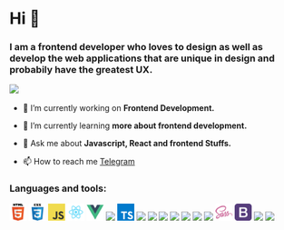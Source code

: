 <h1>Hi 👋</h1>
<h3>I am a frontend developer who loves to design as well as develop the web applications that are unique in design and probabily have the greatest UX.</h3>

![](https://komarev.com/ghpvc/?username=sharipovme)

- 🔭 I’m currently working on **Frontend Development.**

- 🌱 I’m currently learning **more about frontend development.**

- 💬 Ask me about **Javascript, React and frontend Stuffs.**

- 📫 How to reach me 
[Telegram](https://t.me/sharipovme)

<h3>Languages and tools: </h3> 

<code><img height="30" src="https://raw.githubusercontent.com/github/explore/80688e429a7d4ef2fca1e82350fe8e3517d3494d/topics/html/html.png"></code> 
<code><img height="30" src="https://raw.githubusercontent.com/github/explore/80688e429a7d4ef2fca1e82350fe8e3517d3494d/topics/css/css.png"></code>
<code><img height="30" src="https://raw.githubusercontent.com/github/explore/80688e429a7d4ef2fca1e82350fe8e3517d3494d/topics/javascript/javascript.png"></code>
<code><img height="30" src="https://raw.githubusercontent.com/github/explore/80688e429a7d4ef2fca1e82350fe8e3517d3494d/topics/react/react.png"></code>
<code><img height="30" src="https://raw.githubusercontent.com/github/explore/80688e429a7d4ef2fca1e82350fe8e3517d3494d/topics/vue/vue.png"></code> 
<code><img height="30" src="https://ui-lib.com/blog/wp-content/uploads/2021/12/nextjs-boilerplate-logo.png"></code> 
<code><img height="30" src="https://raw.githubusercontent.com/github/explore/80688e429a7d4ef2fca1e82350fe8e3517d3494d/topics/typescript/typescript.png"></code> 
<code><img height="30" src="https://avatars.githubusercontent.com/u/13142323?s=200&v=4"></code> 
<code><img height="30" src="https://www.gitbook.com/cdn-cgi/image/width=40,height=40,fit=contain,dpr=2,format=auto/https%3A%2F%2F1143667985-files.gitbook.io%2F~%2Ffiles%2Fv0%2Fb%2Fgitbook-legacy-files%2Fo%2Fspaces%252F-L9iS6Wm2hynS5H9Gj7j%252Favatar.png%3Fgeneration%3D1523462254548780%26alt%3Dmedia"></code> 
<code><img height="30" src="https://avatars.githubusercontent.com/u/1335026?s=200&v=4"></code> 
<code><img height="30" src="https://avatars.githubusercontent.com/u/32372333?s=200&v=4"></code> 
<code><img height="30" src="https://avatars.githubusercontent.com/u/33663932?s=200&v=4"></code> 
<code><img height="30" src="https://avatars.githubusercontent.com/u/12101536?s=200&v=4"></code> 
<code><img height="30" src="https://avatars.githubusercontent.com/u/20658825?s=200&v=4"></code> 
<code><img height="30" src="https://raw.githubusercontent.com/github/explore/80688e429a7d4ef2fca1e82350fe8e3517d3494d/topics/sass/sass.png"></code>
<code><img height="30" src="https://raw.githubusercontent.com/github/explore/80688e429a7d4ef2fca1e82350fe8e3517d3494d/topics/bootstrap/bootstrap.png"></code> 
<code><img height="30" src="https://user-images.githubusercontent.com/4060187/61057426-4e5a4600-a3c3-11e9-9114-630743e05814.png"></code>
<code><img height="30" src="https://pngimg.com/uploads/yandex/yandex_PNG13.png"></code>

